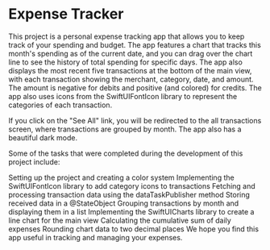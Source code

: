 # Expense Tracker
This project is a personal expense tracking app that allows you to keep track of your spending and budget. The app features a chart that tracks this month's spending as of the current date, and you can drag over the chart line to see the history of total spending for specific days. The app also displays the most recent five transactions at the bottom of the main view, with each transaction showing the merchant, category, date, and amount. The amount is negative for debits and positive (and colored) for credits. The app also uses icons from the SwiftUIFontIcon library to represent the categories of each transaction.

If you click on the "See All" link, you will be redirected to the all transactions screen, where transactions are grouped by month. The app also has a beautiful dark mode.

Some of the tasks that were completed during the development of this project include:

Setting up the project and creating a color system
Implementing the SwiftUIFontIcon library to add category icons to transactions
Fetching and processing transaction data using the dataTaskPublisher method
Storing received data in a @StateObject
Grouping transactions by month and displaying them in a list
Implementing the SwiftUICharts library to create a line chart for the main view
Calculating the cumulative sum of daily expenses
Rounding chart data to two decimal places
We hope you find this app useful in tracking and managing your expenses.
